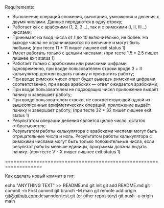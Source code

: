 Requirements:

* Выполнение операций сложения, вычитания, умножения и деления с двумя числами. Данные передаются в одну строку;
* Работает как с арабскими (1, 2, 3...), так и с римскими (I, II, III...) числами;
* Принимает на вход числа от 1 до 10 включительно, не более. На выходе числа не ограничиваются по величине и могут быть любыми; (при тесте 11 * 11 пишет лишнее exit status 1)
* Умеет работать только с целыми числами; (при тесте 1.5 * 2.5 пишет лишнее exit status 1)
* Работает только с арабскими или римскими цифрами одновременно, при вводе пользователем строки вроде 3 + II калькулятор должен выдать панику и прекратить работу;
* При вводе римских чисел ответ будет выведен римскими цифрами, соответственно, при вводе арабских — ответ ожидается арабскими;
* При вводе пользователем не подходящих чисел приложение выдаёт панику и завершает работу;
* При вводе пользователем строки, не соответствующей одной из вышеописанных арифметических операций, приложение выдаёт панику и завершает работу; (при тесте 32 * 32 пишет лишнее exit status 1)
* Результатом операции деления является целое число, остаток отбрасывается;
* Результатом работы калькулятора с арабскими числами могут быть отрицательные числа и ноль. Результатом работы калькулятора с римскими числами могут быть только положительные числа, если результат работы меньше единицы, программа должна выдать панику. (при тесте V - X пишет лишнее exit status 1) 

===================================================================

Как сделать новый коммит в гит:

echo "ANYTHING TEXT" >> README.md
git init
git add README.md
git commit -m First commit
git branch -M main
git remote add origin git@github.com:desannder/test.git (or other repository)
git push -u origin main
